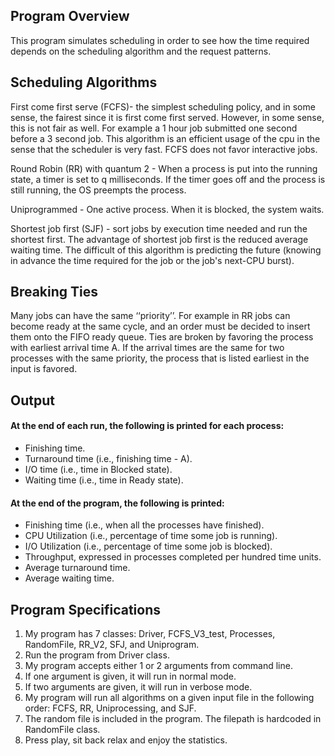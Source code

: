 ## Program Overview
This program simulates scheduling in order to see how the time required depends on the scheduling algorithm and the request patterns.

## Scheduling Algorithms
First come first serve (FCFS)- the simplest scheduling policy, and in some sense, the fairest since it is first come first served. However, in some sense, this is not fair as well. For example a 1 hour job submitted one second before a 3 second job. This algorithm is an efficient usage of the cpu in the sense that the scheduler is very fast. FCFS does not favor interactive jobs.

Round Robin (RR) with quantum 2 - When a process is put into the running state, a timer is set to q milliseconds. If the timer goes off and the process is still running, the OS preempts the process.

Uniprogrammed - One active process. When it is blocked, the system waits.

Shortest job first (SJF) - sort jobs by execution time needed and run the shortest first. The advantage of shortest job first is the reduced average waiting time. The difficult of this algorithm is predicting the future (knowing in advance the time required for the job or the job's next-CPU burst).

## Breaking Ties
Many jobs can have the same ‘‘priority’’. For example in RR jobs can become ready at the same cycle, and an order must be decided to insert them onto the FIFO ready queue. Ties are broken by favoring the process with earliest arrival time A. If the arrival times are the same for two processes with the same priority, the process that is listed earliest in the input is favored.

## Output

#### At the end of each run, the following is printed for each process:
* Finishing time.
* Turnaround time (i.e., finishing time - A).
* I/O time (i.e., time in Blocked state).
* Waiting time (i.e., time in Ready state).

#### At the end of the program, the following is printed:
* Finishing time (i.e., when all the processes have finished).
* CPU Utilization (i.e., percentage of time some job is running).
* I/O Utilization (i.e., percentage of time some job is blocked).
* Throughput, expressed in processes completed per hundred time units.
* Average turnaround time.
* Average waiting time.

## Program Specifications
1. My program has 7 classes: Driver, FCFS_V3_test, Processes, RandomFile, RR_V2, SFJ, and Uniprogram.
2. Run the program from Driver class.
3. My program accepts either 1 or 2 arguments from command line.
4. If one argument is given, it will run in normal mode.
5. If two arguments are given, it will run in verbose mode.
6. My program will run all algorithms on a given input file in the following order: FCFS, RR, Uniprocessing, and SJF.
7. The random file is included in the program. The filepath is hardcoded in RandomFile class.
8. Press play, sit back relax and enjoy the statistics.
